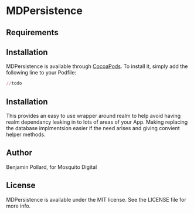 # MDPersistence
## Requirements

## Installation

MDPersistence is available through [CocoaPods](https://cocoapods.org). To install
it, simply add the following line to your Podfile:

```ruby
//todo
```
## Installation

This provides an easy to use wrapper around realm to help avoid having realm dependancy leaking in to lots of areas of your App. Making replacing the database implmentsion easier if the need arises and giving convient helper methods.

## Author

Benjamin Pollard, for Mosquito Digital

## License

MDPersistence is available under the MIT license. See the LICENSE file for more info.
